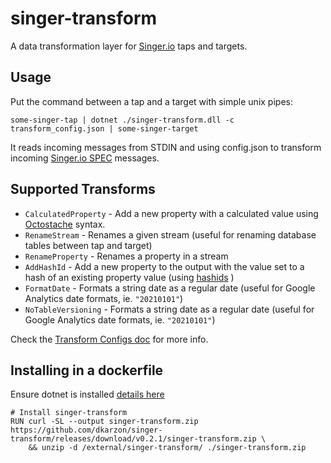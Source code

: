 # singer-transform
A data transformation layer for [Singer.io](https://www.singer.io/) taps and targets.


## Usage
Put the command between a tap and a target with simple unix pipes:
```
some-singer-tap | dotnet ./singer-transform.dll -c transform_config.json | some-singer-target
```
It reads incoming messages from STDIN and using config.json to transform incoming [Singer.io SPEC](https://github.com/singer-io/getting-started) messages.


## Supported Transforms
- `CalculatedProperty` - Add a new property with a calculated value using [Octostache](https://github.com/OctopusDeploy/Octostache) syntax.
- `RenameStream` - Renames a given stream (useful for renaming database tables between tap and target)
- `RenameProperty` - Renames a property in a stream
- `AddHashId` - Add a new property to the output with the value set to a hash of an existing property value (using [hashids](https://hashids.org/net/) )
- `FormatDate` - Formats a string date as a regular date (useful for Google Analytics date formats, ie. `"20210101"`)
- `NoTableVersioning` - Formats a string date as a regular date (useful for Google Analytics date formats, ie. `"20210101"`)

Check the [Transform Configs doc](transform-configs.md) for more info.


## Installing in a dockerfile
Ensure dotnet is installed [details here](https://github.com/dotnet/dotnet-docker/blob/main/documentation/scenarios/installing-dotnet.md)

```
# Install singer-transform
RUN curl -SL --output singer-transform.zip https://github.com/dkarzon/singer-transform/releases/download/v0.2.1/singer-transform.zip \
    && unzip -d /external/singer-transform/ ./singer-transform.zip
```